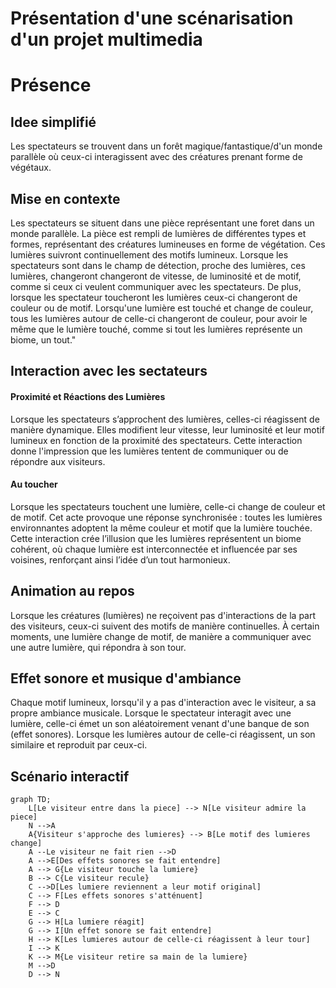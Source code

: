 # Présentation d'une scénarisation d'un projet multimedia
# Présence

## Idee simplifié
Les spectateurs se trouvent dans un forêt magique/fantastique/d'un monde parallèle où ceux-ci interagissent avec des créatures prenant forme de végétaux.


## Mise en contexte
Les spectateurs se  situent dans une pièce représentant une foret dans un monde parallèle. La pièce est rempli de lumières de différentes types et formes, représentant des créatures lumineuses en forme de végétation. Ces lumières suivront continuellement des motifs lumineux. Lorsque les spectateurs sont dans le champ de détection, proche des lumières, ces lumières, changeront changeront de vitesse, de luminosité et de motif, comme si ceux ci veulent communiquer avec les spectateurs.  De plus, lorsque les spectateur toucheront les lumières ceux-ci changeront de couleur ou de motif. Lorsqu'une lumière est touché et change de couleur, tous les lumières autour de celle-ci changeront de couleur, pour avoir le même que le lumière touché, comme si tout les lumières représente un biome, un tout."

## Interaction avec les sectateurs
#### Proximité et Réactions des Lumières
Lorsque les spectateurs s’approchent des lumières, celles-ci réagissent de manière dynamique. Elles modifient leur vitesse, leur luminosité et leur motif lumineux en fonction de la proximité des spectateurs. Cette interaction donne l'impression que les lumières tentent de communiquer ou de répondre aux visiteurs.

#### Au toucher
Lorsque les spectateurs touchent une lumière, celle-ci change de couleur et de motif. Cet acte provoque une réponse synchronisée : toutes les lumières environnantes adoptent la même couleur et motif que la lumière touchée. Cette interaction crée l’illusion que les lumières représentent un biome cohérent, où chaque lumière est interconnectée et influencée par ses voisines, renforçant ainsi l’idée d’un tout harmonieux.

## Animation au repos
Lorsque les créatures (lumières) ne reçoivent pas d'interactions de la part des visiteurs, ceux-ci suivent des motifs de manière continuelles. À certain moments, une lumière change de motif, de manière a communiquer avec une autre lumière, qui répondra  à son tour.

## Effet sonore et musique d'ambiance

Chaque motif lumineux, lorsqu'il y a pas d'interaction avec le visiteur, a sa propre ambiance musicale. Lorsque le spectateur interagit avec une lumière, celle-ci émet un son aléatoirement venant d'une banque de son (effet sonores). Lorsque les lumières autour de celle-ci réagissent, un son similaire et reproduit par ceux-ci. 


## Scénario interactif

```mermaid
graph TD;
    L[Le visiteur entre dans la piece] --> N[Le visiteur admire la piece]
    N -->A
    A{Visiteur s'approche des lumieres} --> B[Le motif des lumieres change]
    A --Le visiteur ne fait rien -->D
    A -->E[Des effets sonores se fait entendre]
    A --> G{Le visiteur touche la lumiere}
    B --> C{Le visiteur recule}
    C -->D[Les lumiere reviennent a leur motif original]
    C --> F[Les effets sonores s'atténuent]
    F --> D
    E --> C
    G --> H[La lumiere réagit]
    G --> I[Un effet sonore se fait entendre]
    H --> K[Les lumieres autour de celle-ci réagissent à leur tour]
    I --> K
    K --> M{Le visiteur retire sa main de la lumiere}
    M -->D
    D --> N

    
